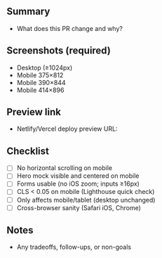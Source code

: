 ## Summary

- What does this PR change and why?

## Screenshots (required)

- Desktop (≥1024px)
- Mobile 375×812
- Mobile 390×844
- Mobile 414×896

## Preview link

- Netlify/Vercel deploy preview URL:

## Checklist

- [ ] No horizontal scrolling on mobile
- [ ] Hero mock visible and centered on mobile
- [ ] Forms usable (no iOS zoom; inputs ≥16px)
- [ ] CLS < 0.05 on mobile (Lighthouse quick check)
- [ ] Only affects mobile/tablet (desktop unchanged)
- [ ] Cross-browser sanity (Safari iOS, Chrome)

## Notes

- Any tradeoffs, follow-ups, or non-goals


